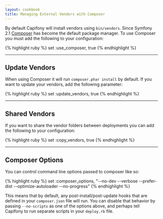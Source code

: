 ```yaml
---
layout: cookbook
title: Managing External Vendors with Composer
---
```


By default Capifony will install vendors using `bin/vendors`. Since Symfony 2.1
[Composer](http://getcomposer.org) has become the default package manager. To
use Composer you must add the following to your configuration:

{% highlight ruby %}
set :use_composer, true
{% endhighlight %}

<hr />

## Update Vendors

When using Composer it will run `composer.phar install` by default. If you want
to update your vendors, add the following parameter:

{% highlight ruby %}
set :update_vendors, true
{% endhighlight %}

<hr />

## Shared Vendors

If you want to share the vendor folders between deployments you can add the following
to your configuration:

{% highlight ruby %}
set :copy_vendors, true
{% endhighlight %}

<hr />

## Composer Options

You can control command line options passed to composer like so:

{% highlight ruby %}
set :composer_options,  "--no-dev --verbose --prefer-dist --optimize-autoloader --no-progress"
{% endhighlight %}

This means that by default, any post-install/post-update hooks that are defined in your `composer.json` file will run. You can disable that behavior by passing `--no-scripts` as one of the options above, and perhaps tell Capifony to run separate scripts in your `deploy.rb` file.
